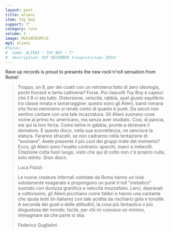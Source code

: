 ```yaml
---
layout: post
title: alieni
item: toy boy
support: 7"
category: rurx
volume: 1
image: Mzk1NTE5MTc5
mp3: alieni
#focus:
#  name: ALIENI – TOY BOY – 7"
#  description: OUT DECEMBER 1<sup>st</sup> 2014!
---
```


Rave up records is proud to presents the new rock'n'roll sensation from Rome!

> Troppo, un 9, per dei coatti con un retroterra fatto di zero ideologia, pochi fronzoli e tanta cattiveria? Forse. Poi riascolti Toy Boy e capisci che il 9 ci sta tutto. Distorsione, velocità, rabbia, quel giusto equilibrio tra classe innata e tamarraggine: questo sono gli Alieni, band romana che forse nemmeno si rende conto di quanto è punk. Da secoli non sentivo cantare con una tale incazzatura. Gli Alieni suonano cose vicine al primo hc americano, ma senza aver studiato. Così, di pancia, sta qui la loro forza. Come belve in gabbia, pronte a sbranare il domatore. E questo disco, nella sua scorrettezza, ne sancisce la statura. Faranno sfracelli, se non cadranno nella tentazione di "evolvere". Avete presente il più cool dei gruppi indie del momento? Ecco, gli Alieni sono l'esatto contrario: sporchi, marci e imbecilli. Citazione colta fuori luogo, visto che qui di colto non c'è proprio nulla, solo istinto. Gran disco.
>
> Luca Frazzi

> Le nuove creature infernali vomitate da Roma hanno un look volutamente esagerato e propongono un punk'n'roll "metallico" suonato con durezza granitica e velocità mozzafiato. Lerci, depravati e cattivissimi, gli Alieni picchiano come fabbri e hanno una cantante che sputa testi (in italiano) con tale acidità da rischiarci gola e tonsille. A seconda dei gusti e delle attitudini, la cosa più fantastica o più disgustosa del mondo; facile, per chi mi conosce un minimo, immaginare da che parte io stia.
>
> Federico Guglielmi
